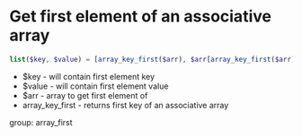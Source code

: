 # Get first element of an associative array

```php
list($key, $value) = [array_key_first($arr), $arr[array_key_first($arr)]];
```

- $key - will contain first element key
- $value - will contain first element value
- $arr - array to get first element of
- array_key_first - returns first key of an associative array

group: array_first
